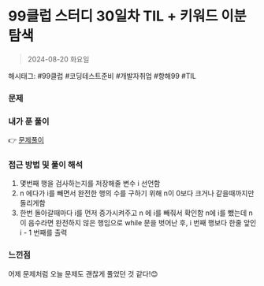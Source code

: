 # 99클럽 스터디 30일차 TIL + 키워드 이분탐색
> 2024-08-20 화요일

해시태그: #99클럽 #코딩테스트준비 #개발자취업 #항해99 #TIL

### 문제

### 내가 푼 풀이
👉 [문제풀이](https://github.com/subbangE/codingTest-study/blob/master/src/day_30/search2.java)

### 접근 방법 및 풀이 해석
1. 몇번째 행을 검사하는지를 저장해줄 변수 i 선언함
2. n 에다가 i를 빼면서 완전한 행의 수를 구하기 위해 n이 0보다 크거나 같을때까지만 돌리게함
3. 한번 돌아갈때마다 i를 먼저 증가시켜주고 n 에 i를 빼줘서 확인함 n에 i를 뺐는데 n 이 음수라면 완전하지 않은 행임으로 while 문을 벗어난 후, i 번째 행보다 한줄 앞인 i - 1 번째를 출력

### 느낀점
어제 문제처럼 오늘 문제도 괜찮게 풀었던 것 같다!😊